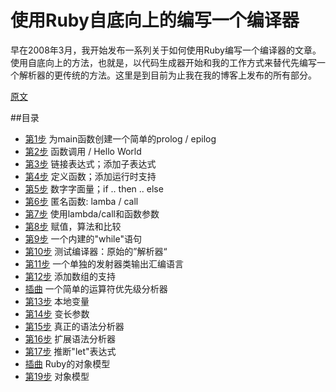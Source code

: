 # 使用Ruby自底向上的编写一个编译器

早在2008年3月，我开始发布一系列关于如何使用Ruby编写一个编译器的文章。使用自底向上的方法，也就是，以代码生成器开始和我的工作方式来替代先编写一个解析器的更传统的方法。这里是到目前为止我在我的博客上发布的所有部分。

[原文](http://hokstad.com/compiler)

##目录
* [第1步](section1/README.md) 为main函数创建一个简单的prolog / epilog
* [第2步](section2/README.md) 函数调用 / Hello World
* [第3步](section3/README.md) 链接表达式；添加子表达式
* [第4步](section4/README.md) 定义函数；添加运行时支持
* [第5步](section5/README.md) 数字字面量；if .. then .. else
* [第6步](section5/README.md) 匿名函数: lamba / call
* [第7步](section7/README.md) 使用lambda/call和函数参数
* [第8步](section8/README.md) 赋值，算法和比较
* [第9步](section9/README.md) 一个内建的"while"语句
* [第10步](section10/README.md) 测试编译器：原始的”解析器“
* [第11步](section11/README.md) 一个单独的发射器类输出汇编语言
* [第12步](section12/README.md) 添加数组的支持
* [插曲](interlude1/README.md) 一个简单的运算符优先级分析器
* [第13步](section13/README.md) 本地变量
* [第14步](section14/README.md) 变长参数
* [第15步](section15/README.md) 真正的语法分析器
* [第16步](section16/README.md) 扩展语法分析器
* [第17步](section17/README.md) 推断"let"表达式
* [插曲](interlude2/README.md) Ruby的对象模型
* [第19步](section19/README.md) 对象模型
